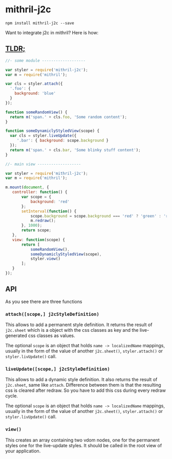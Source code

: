 # mithril-j2c

```
npm install mithril-j2c --save
```

Want to integrate j2c in mithril? Here is how:

## [TLDR;](http://jsfiddle.net/qe805q4q/10/)

```javascript
//- some module -------------------

var styler = require('mithril-j2c');
var m = require('mithril');

var cls = styler.attach({
  '.foo': {
    background: 'blue'
  }
});

function someRandomView() {
  return m('span.' + cls.foo, 'Some random content');
}

function someDynamiclyStyledView(scope) {
  var cls = styler.liveUpdate({
     '.bar': { background: scope.background }
  });
  return m('span.' + cls.bar, 'Some blinky stuff content');
}

//- main view -------------------

var styler = require('mithril-j2c');
var m = require('mithril');

m.mount(document, {
   controller: function() {
       var scope = {
           background: 'red'
       };
       setInterval(function() {
           scope.background = scope.background === 'red' ? 'green' : 'red';
           m.redraw();
       }, 1000);
       return scope;
   },
   view: function(scope) {
       return [
           someRandomView(),
           someDynamiclyStyledView(scope),
           styler.view()
       ];
   }
});
```

## API

As you see there are three functions

### `attach([scope,] j2cStyleDefinition)`

This allows to add a permanent style definition. It returns the result of
`j2c.sheet` which is a object with the css classes as key and the
live-generated css classes as values.

The optional `scope` is an object that holds `name -> localizedName` mappings, usually in the
form of the value of another `j2c.sheet()`, `styler.attach()` or
`styler.livUpdate()` call.

### `liveUpdate([scope,] j2cStyleDefinition)`

This allows to add a dynamic style definition. It also returns the result of
`j2c.sheet`, same like `attach`. Difference between them is that the resulting
css is cleared after redraw. So you have to add this css during every redraw
cycle.

The optional `scope` is an object that holds `name -> localizedName` mappings, usually in the
form of the value of another `j2c.sheet()`, `styler.attach()` or
`styler.livUpdate()` call.

### `view()`

This creates an array containing two vdom nodes, one for the permanent styles
one for the live-update styles. It should be called in the root view of your
application.

